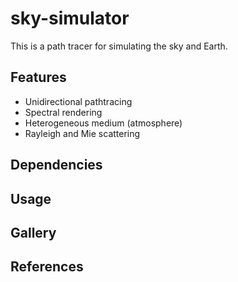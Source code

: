 # sky-simulator

This is a path tracer for simulating the sky and Earth.

## Features

- Unidirectional pathtracing
- Spectral rendering
- Heterogeneous medium (atmosphere)
- Rayleigh and Mie scattering

## Dependencies

## Usage

## Gallery

## References